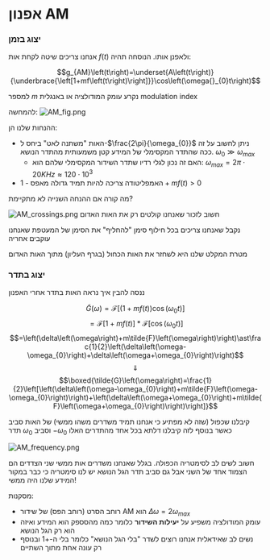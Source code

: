 # אפנון AM

### יצוג בזמן

אנחנו צריכים שיטה לקחת אות $f\left(t\right)$ ולאפנן אותו. הנוסחה תהיה:

$$g_{AM}\left(t\right)=\underset{A\left(t\right)}{\underbrace{\left[1+mf\left(t\right)\right]}}\cos\left(\omega{}_{0}t\right)$$

למספר $m$ נקרע עומק המודולציה או באנגלית modulation index

להמחשה:
![AM_fig.png](images/AM_fig.png)

ההנחות שלנו הן:
* האות "משתנה לאט" ביחס ל-$\frac{2\pi}{\omega_{0}}$ ניתן לחשוב על זה ככה שהתדר המקסימלי של המידע קטן משמעותית מהתדר הנושא. $\omega_{0}\gg\omega_{max}$
  * האם זה נכון לגלי רדיו שתדר השידור המקסימלי שלהם הוא: $\omega_{max}=2\pi\cdot20KHz\approx120\cdot10^{3}$
* האמפליטודה צריכה להיות תמיד גדולה מאפס - $1+mf\left(t\right)>0$

מה קורה אם ההנחה השנייה לא מתקיימת?

![AM_crossings.png](images/AM_crossings.png)
חשוב לזכור שאנחנו קולטים רק את האות האדום

נקבל שאנחנו צריכים בכל חילוף סימן "להחליף" את הסימן של המעטפת שאנחנו עוקבים אחריה

מטרת המקלט שלנו היא לשחזר את האות הכחול (בגרף העליון) מתוך האות האדום

### יצוג בתדר
ננסה להבין איך נראה האות בתדר אחרי האפנון

$$\tilde{G}\left(\omega\right)=\mathcal{F}\left[\left(1+mf\left(t\right)\right)\cos\left(\omega{}_{0}t\right)\right]$$
$$=\mathcal{F}\left[1+mf\left(t\right)\right]\ast\mathcal{F}\left[\cos\left(\omega{}_{0}t\right)\right]$$
$$=\left(\delta\left(\omega\right)+m\tilde{F}\left(\omega\right)\right)\ast\frac{1}{2}\left(\delta\left(\omega-\omega_{0}\right)+\delta\left(\omega+\omega_{0}\right)\right)$$
$$\Downarrow$$
$$\boxed{\tilde{G}\left(\omega\right)=\frac{1}{2}\left[\left(\delta\left(\omega-\omega_{0}\right)+m\tilde{F}\left(\omega-\omega_{0}\right)\right)+\left(\delta\left(\omega+\omega_{0}\right)+m\tilde{F}\left(\omega+\omega_{0}\right)\right)\right]}$$

קיבלנו שכפול (שזה לא מפתיע כי אנחנו תמיד משדרים משהו ממשי) של האות סביב תדר $\omega_{0}$ וסביב $-\omega_{0}$ כאשר בנוסף לזה קיבלנו דלתא בכל אחד מהתדרים האלו

![AM_frequency.png](images/AM_frequency.png)

חשוב לשים לב לסימטריה הכפולה. בגלל שאנחנו משדרים אות ממשי שני הצדדים הם הצמוד אחד של השני
אבל גם סביב תדר הגל הנושא יש לנו סימטריה כי כבר במקור המידע שלנו היה ממשי!

מסקנות:
* רוחב הסרט (רוחב הפס) של שידור AM הוא $\Delta\omega=2\omega_{max}$
* עומק המודולציה משפיע על **יעילות השידור** כלומר כמה מהסספק הוא המידע ואיזה הוא רק הגל הנושא
* נשים לב שאידאלית אנחנו רוצים לשדר "בלי הגל הנושא" כלומר בלי ה-$+1$ ובנוסף רק עונה אחת מתוך השתיים